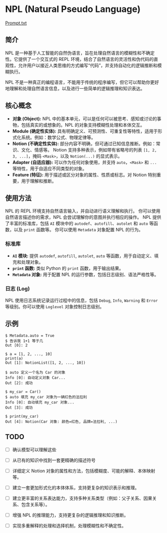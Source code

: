# NPL (Natural Pseudo Language)

[Prompt.txt](https://raw.githubusercontent.com/doucx/NPL-Prompts/refs/heads/main/Prompt.txt)

## 简介

NPL 是一种基于人工智能的自然伪语言，旨在处理自然语言的模糊性和不确定性。它提供了一个交互式的 REPL 环境，结合了自然语言的灵活性和伪代码的直观性，允许用户以接近人类思维的方式编写“代码”，并支持自动化的逻辑推断和模糊执行。

NPL 不是一种真正的编程语言，不能用于传统的程序编写，但它可以帮助你更好地理解和处理自然语言信息，以及进行一些简单的逻辑推理和知识表达。

## 核心概念

* **对象 (Object):** NPL 中的基本单元，可以是任何可以被思考、感知或讨论的事物，包括真实的或想象的。NPL 的对象支持模糊性处理和本体交互。
* **Module (确定性实体):**  具有明确定义、可预测性、可重复性等特性，适用于形式化系统。例如：数学公式、物理定律等。
* **Notion (不确定性实体):**  部分内容不明确，但可通过已知信息推断。例如：常识、文化、情感等。  Notion 支持多种表示，例如带有省略号的列表 `[1, 2, 3, ...]`，掩码 `<Mask>`，以及 `Notion(...)` 的显式表示。
* **Adapter (自适应器):**  可以作为任何对象使用，并支持 `auto`，`<Mask>` 和 `...` 等特性，用于自适应不同类型的对象。
* **Feature (特征):**  用于描述或区分对象的属性、性质或标志。对 Notion 特别重要，用于理解和推断。

## 使用方法

NPL 的 REPL 环境支持自然语言输入，并自动进行语义理解和执行。  你可以使用自然语言描述你的需求，NPL 会尝试理解你的意图并执行相应的操作。  NPL 提供了丰富的标准库，包括 `AI` 模块中的 `autodef`、`autofill`、`autolet` 和 `auto` 等函数，以及 `print` 函数等。  你可以使用 `Metadata` 对象配置 NPL 的行为。


### 标准库

* **`AI` 模块:** 提供 `autodef`, `autofill`, `autolet`, `auto` 等函数，用于自动定义、填充和处理对象。
* **`print` 函数:**  类似 Python 的 `print` 函数，用于输出结果。
* **`Metadata` 对象:** 用于配置 NPL 的运行参数，包括日志级别、语法严格性等。

### 日志 (Log)

NPL 使用日志系统记录运行过程中的信息，包括 `Debug`, `Info`, `Warning` 和 `Error` 等级别。你可以使用 `Loglevel` 对象控制日志级别。

## 示例

```NPL
$ Metadata.auto = True
$ 告诉我 1+1 等于几
Out [0]: 2

$ a = [1, 2, ..., 10]
print(a)
Out [1]: NotionList([1, 2, ..., 10])

$ auto 定义一个名为 Car 的对象
Info [0]: 自动定义对象 Car...
Out [2]: 成功

$ my_car = Car()
$ auto 填充 my_car 对象为一辆红色的法拉利
Info [0]: 自动填充 my_car 对象...
Out [3]: 成功

$ print(my_car)
Out [4]: Notion(Car 对象: 颜色=红色, 品牌=法拉利, ...)
```

## TODO
- [ ]  确认模型可以理解这些
- [ ]  从已有的知识中找到一套更精确的描述符号

- [ ]  详细定义 Notion 对象的属性和方法，包括模糊度、可能的解释、本体映射等。
- [ ]  建立一套更加形式化的本体体系，支持更复杂的知识表示和推理。
- [ ]  建立更丰富的关系表达能力，支持多种关系类型（例如：父子关系、因果关系、包含关系等）。
- [ ]  增强 NPL 的推理能力，支持更复杂的逻辑推理和知识推断。
- [ ]  实现多重解释的处理和选择机制，处理模糊性和不确定性。
